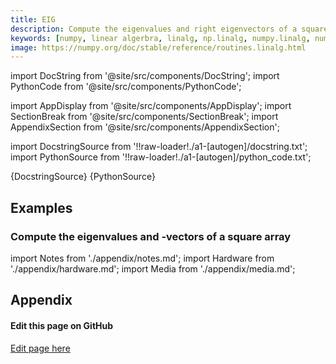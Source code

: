 ```yaml
---
title: EIG
description: Compute the eigenvalues and right eigenvectors of a square array.
keywords: [numpy, linear algerbra, linalg, np.linalg, numpy.linalg, numpy.linalg.eig]
image: https://numpy.org/doc/stable/reference/routines.linalg.html
---
```


[//]: # (Custom component imports)

import DocString from '@site/src/components/DocString';
import PythonCode from '@site/src/components/PythonCode';

import AppDisplay from '@site/src/components/AppDisplay';
import SectionBreak from '@site/src/components/SectionBreak';
import AppendixSection from '@site/src/components/AppendixSection';

[//]: # (Docstring)

import DocstringSource from '!!raw-loader!./a1-[autogen]/docstring.txt';
import PythonSource from '!!raw-loader!./a1-[autogen]/python_code.txt';


<DocString>{DocstringSource}</DocString>
<PythonCode GLink='NUMPY/linalg/EIG/EIG.py'>{PythonSource}</PythonCode>


<SectionBreak />

    

[//]: # (Examples)

## Examples

### Compute the eigenvalues and -vectors of a square array

<AppDisplay 
  GLink='NUMPY/linalg/EIG'
  nodeLabel='EIG'>
</AppDisplay>

<SectionBreak />

    

[//]: # (Appendix)

import Notes from './appendix/notes.md';
import Hardware from './appendix/hardware.md';
import Media from './appendix/media.md';

## Appendix

<AppendixSection index={0} folderPath='nodes/NUMPY/linalg/EIG/appendix/'><Notes /></AppendixSection>
<AppendixSection index={1} folderPath='nodes/NUMPY/linalg/EIG/appendix/'><Hardware /></AppendixSection>
<AppendixSection index={2} folderPath='nodes/NUMPY/linalg/EIG/appendix/'><Media /></AppendixSection>

<SectionBreak />

[//]: # (Edit page on GitHub)

#### Edit this page on GitHub

[Edit page here](https://github.com/flojoy-ai/docs/tree/main/docs/nodes/NUMPY/LINALG/EIG)
